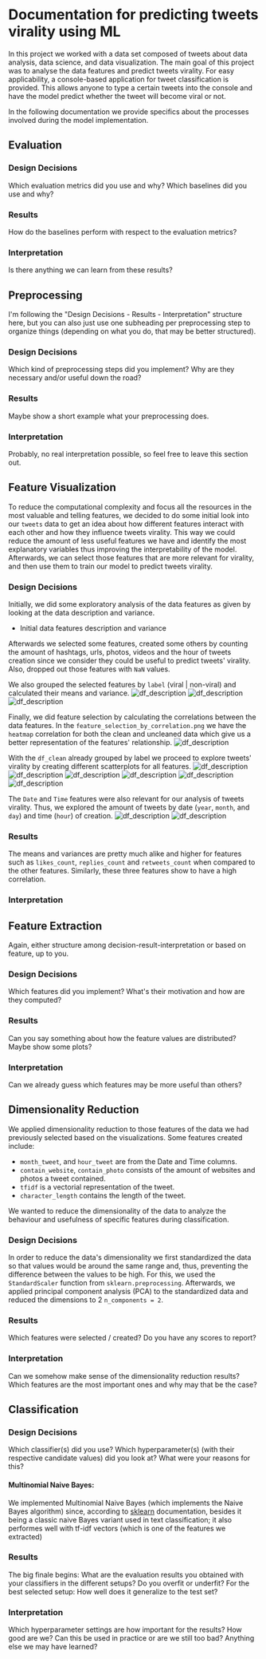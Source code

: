 # Documentation for predicting tweets virality using ML

In this project we worked with a data set composed of tweets about data analysis, data science, and data visualization.
The main goal of this project was to analyse the data features and predict tweets virality.
For easy applicability, a console-based application for tweet classification is provided. This allows anyone to type a 
certain tweets into the console and have the model predict whether the tweet will become viral or not.

In the following documentation we provide specifics about the processes involved during the model implementation.


## Evaluation

### Design Decisions

Which evaluation metrics did you use and why? 
Which baselines did you use and why?

### Results

How do the baselines perform with respect to the evaluation metrics?

### Interpretation

Is there anything we can learn from these results?

## Preprocessing

I'm following the "Design Decisions - Results - Interpretation" structure here,
but you can also just use one subheading per preprocessing step to organize
things (depending on what you do, that may be better structured).

### Design Decisions

Which kind of preprocessing steps did you implement? Why are they necessary
and/or useful down the road?

### Results

Maybe show a short example what your preprocessing does.

### Interpretation

Probably, no real interpretation possible, so feel free to leave this section out.

## Feature Visualization
To reduce the computational complexity and focus all the resources in the most valuable and telling 
features, we decided to do some initial look into our `tweets` data to get an idea about how different 
features interact with each other and how they influence tweets virality. This way we could reduce the amount 
of less useful features we have and identify the most explanatory variables thus improving the interpretability 
of the model. Afterwards, we can select those features that are more relevant for virality, and then use them
to train our model to predict tweets virality. 

### Design Decisions
Initially, we did some exploratory analysis of the data features as given by looking at the data description and 
variance.
- Initial data features description and variance

[comment]: <> (![df_description]&#40;images/description_data.png&#41;)

[comment]: <> (![df_variance]&#40;images/features_variance.png&#41;)

Afterwards we selected some features, created some others by counting the amount of hashtags, urls, photos, 
videos and the hour of tweets creation since we consider they could be useful to predict tweets' virality. 
Also, dropped out those features with `NaN` values.

[comment]: <> (![df_description]&#40;images/features_variance_cleaned.png&#41;)

We also grouped the selected features by `label` (viral | non-viral) and calculated their means and variance.
![df_description](images/features_means_by_label.png)
![df_description](images/features_variance_by_label.png)
![df_description](images/features_means_grouped_by_label.png)

Finally, we did feature selection by calculating the correlations between the data features. In the
`feature_selection_by_correlation.png` we have the `heatmap` correlation for both the clean and uncleaned 
data which give us a better representation of the features' relationship.
![df_description](images/feature_selection_by_correlation.png)

With the `df_clean` already grouped by label we proceed to explore tweets' virality by creating different scatterplots 
for all features. 
![df_description](images/hashtags_like.png) ![df_description](images/language_like.png) 
![df_description](images/photos_like.png) ![df_description](images/replies_like.png) ![df_description](images/replies_retweets.png)
![df_description](images/retweets_likes.png)

The `Date` and `Time` features were also relevant for our analysis of tweets virality. Thus, we explored the amount of 
tweets by date (`year`, `month`, and `day`) and time (`hour`) of creation.
![df_description](images/tweets_amount_per_creation_date.png)
![df_description](images/tweets_virality_per_creation_date.png)

### Results

The means and variances are pretty much alike and higher for features such as `likes_count`, `replies_count` and
`retweets_count` when compared to the other features. Similarly, these three features show to have a high correlation. 

### Interpretation

## Feature Extraction

Again, either structure among decision-result-interpretation or based on feature,
up to you.

### Design Decisions

Which features did you implement? What's their motivation and how are they computed?

### Results

Can you say something about how the feature values are distributed? Maybe show some plots?

### Interpretation

Can we already guess which features may be more useful than others?

## Dimensionality Reduction

We applied dimensionality reduction to those features of the data we had previously selected based on the visualizations.
Some features created include:

- `month_tweet`, and `hour_tweet` are from the Date and Time columns.
- `contain_website`, `contain_photo` consists of the amount of websites and photos a tweet contained.
- `tfidf` is a vectorial representation of the tweet.
- `character_length` contains the length of the tweet.

We wanted to reduce the dimensionality of the data to analyze the behaviour and usefulness of 
specific features during classification. 

### Design Decisions

In order to reduce the data's dimensionality we first standardized the data so that values would be around the same range 
and, thus, preventing the difference between the values to be high. For this, we used the `StandardScaler` function from
`sklearn.preprocessing`. Afterwards, we applied principal component analysis (PCA) to the standardized data 
and reduced the dimensions to 2 `n_components = 2`.

### Results

Which features were selected / created? Do you have any scores to report?

### Interpretation

Can we somehow make sense of the dimensionality reduction results?
Which features are the most important ones and why may that be the case?

## Classification

### Design Decisions

Which classifier(s) did you use? Which hyperparameter(s) (with their respective
candidate values) did you look at? What were your reasons for this?

#### Multinomial Naive Bayes:
We implemented Multinomial Naive Bayes (which implements the Naive Bayes algorithm) since, according to <a href="https://scikit-learn.org/stable/modules/naive_bayes.html">sklearn</a> documentation, besides it being a classic naive Bayes variant used in text classification; it also performes well with tf-idf vectors (which is one of the features we extracted)

### Results

The big finale begins: What are the evaluation results you obtained with your
classifiers in the different setups? Do you overfit or underfit? For the best
selected setup: How well does it generalize to the test set?

### Interpretation

Which hyperparameter settings are how important for the results?
How good are we? Can this be used in practice or are we still too bad?
Anything else we may have learned?


